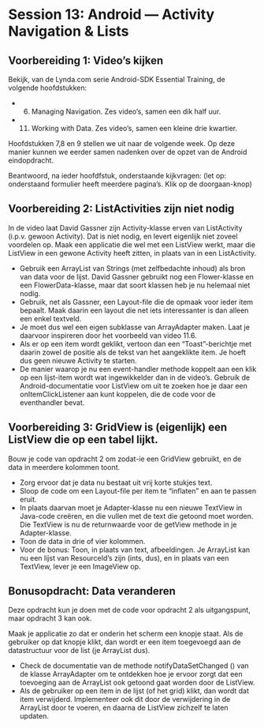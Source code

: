 # Session 13: Android — Activity Navigation & Lists

## Voorbereiding 1: Video’s kijken

Bekijk, van de Lynda.com serie Android-SDK Essential Training, de volgende hoofdstukken:

  * 6. Managing Navigation. Zes video’s, samen een dik half uur.
  * 11. Working with Data. Zes video’s, samen een kleine drie kwartier.

Hoofdstukken 7,8 en 9 stellen we uit naar de volgende week. Op deze manier kunnen we eerder samen nadenken over de opzet van de Android eindopdracht.

Beantwoord, na ieder hoofdfstuk, onderstaande kijkvragen:
(let op: onderstaand formulier heeft meerdere pagina’s. Klik op de doorgaan-knop)

## Voorbereiding 2: ListActivities zijn niet nodig

In de video laat David Gassner zijn Activity-klasse erven van ListActivity (i.p.v. gewoon Activity). Dat is niet nodig, en levert eigenlijk niet zoveel voordelen op.
Maak een applicatie die wel met een ListView werkt, maar die ListView in een gewone Activity heeft zitten, in plaats van in een ListActivity.

* Gebruik een ArrayList van Strings (met zelfbedachte inhoud) als bron van data voor de lijst. David Gassner gebruikt nog een Flower-klasse en een FlowerData-klasse, maar dat soort klassen heb je nu helemaal niet nodig.
* Gebruik, net als Gassner, een Layout-file die de opmaak voor ieder item bepaalt. Maak daarin een layout die net iets interessanter is dan alleen een enkel textveld.
* Je moet dus wel een eigen subklasse van ArrayAdapter maken. Laat je daarvoor inspireren door het voorbeeld van video 11.6.
* Als er op een item wordt geklikt, vertoon dan een “Toast”-berichtje met daarin zowel de positie als de tekst van het aangeklikte item. Je hoeft dus geen nieuwe Activity te starten.
* De manier waarop je nu een event-handler methode koppelt aan een klik op een lijst-item wordt wat ingewikkelder dan in de video’s. Gebruik de Android-documentatie voor ListView om uit te zoeken hoe je daar een onItemClickListener aan kunt koppelen, die de code voor de eventhandler bevat.

## Voorbereiding 3: GridView is (eigenlijk) een ListView die op een tabel lijkt.

Bouw je code van opdracht 2 om zodat-ie een GridView gebruikt, en de data in meerdere kolommen toont.

* Zorg ervoor dat je data nu bestaat uit vrij korte stukjes text.
* Sloop de code om een Layout-file per item te “inflaten” en aan te passen eruit.
* In plaats daarvan moet je Adapter-klasse nu een nieuwe TextView in Java-code creëren, en die vullen met de text die getoond moet worden. Die TextView is nu de returnwaarde voor de getView methode in je Adapter-klasse.
* Toon de data in drie of vier kolommen.
* Voor de bonus: Toon, in plaats van text, afbeeldingen. Je ArrayList kan nu een lijst van ResourceId’s zijn (ints, dus), en in plaats van een TextView, lever je een ImageView op.

## Bonusopdracht: Data veranderen

Deze opdracht kun je doen met de code voor opdracht 2 als uitgangspunt, maar opdracht 3 kan ook.

Maak je applicatie zo dat er onderin het scherm een knopje staat. Als de gebruiker op dat knopje klikt, dan wordt er een item toegevoegd aan de datastructuur voor de list (je ArrayList dus).

* Check de documentatie van de methode notifyDataSetChanged () van de klasse ArrayAdapter om te ontdekken hoe je ervoor zorgt dat een toevoeging aan de ArrayList ook getoond gaat worden door de ListView.
* Als de gebruiker op een item in de lijst (of het grid) klikt, dan wordt dat item verwijderd. Implementeer ook dit door de verwijdering in de ArrayList door te voeren, en daarna de ListView zichzelf te laten updaten.
